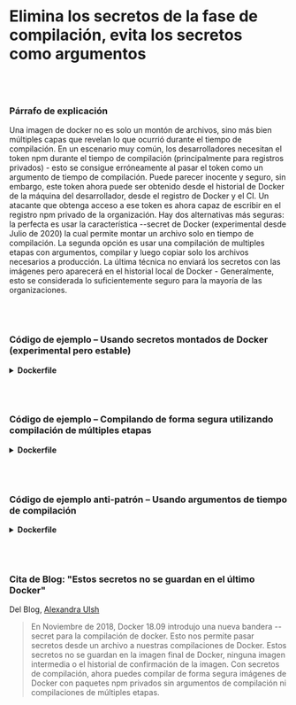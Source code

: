# Elimina los secretos de la fase de compilación, evita los secretos como argumentos

<br/><br/>

### Párrafo de explicación


Una imagen de docker no es solo un montón de archivos, sino más bien múltiples capas que revelan lo que ocurrió durante el tiempo de compilación. En un escenario muy común, los desarrolladores necesitan el token npm durante el tiempo de compilación (principalmente para registros privados) - esto se consigue erróneamente al pasar el token como un argumento de tiempo de compilación. Puede parecer inocente y seguro, sin embargo, este token ahora puede ser obtenido desde el historial de Docker de la máquina del desarrollador, desde el registro de Docker y el CI. Un atacante que obtenga acceso a ese token es ahora capaz de escribir en el registro npm privado de la organización. Hay dos alternativas más seguras: la perfecta es usar la característica --secret de Docker (experimental desde Julio de 2020) la cual permite montar un archivo solo en tiempo de compilación. La segunda opción es usar una compilación de multiples etapas con argumentos, compilar y luego copiar solo los archivos necesarios a producción. La última técnica no enviará los secretos con las imágenes pero aparecerá en el historial local de Docker - Generalmente, esto se considerada lo suficientemente seguro para la mayoría de las organizaciones. 

<br/><br/>

### Código de ejemplo – Usando secretos montados de Docker (experimental pero estable)

<details>

<summary><strong>Dockerfile</strong></summary>

```dockerfile
# sintaxis = docker/dockerfile:1.0-experimental

FROM node:12-slim

WORKDIR /usr/src/app
COPY package.json package-lock.json ./
RUN --mount=type=secret,id=npm,target=/root/.npmrc npm ci

# El resto viene aquí
```

</details>

<br/><br/>

### Código de ejemplo – Compilando de forma segura utilizando compilación de múltiples etapas

<details>

<summary><strong>Dockerfile</strong></summary>

```dockerfile
FROM node:12-slim AS build

ARG NPM_TOKEN

WORKDIR /usr/src/app
COPY . /dist

RUN echo "//registry.npmjs.org/:\_authToken=\$NPM_TOKEN" > .npmrc && \
 npm ci --production && \
 rm -f .npmrc


FROM build as prod

COPY --from=build /dist /dist
CMD ["node", "index.js"]

# ARG y .npmrc no aparecerán en la imagen final, pero se pueden encontrar en la lista de imágenes no etiquetadas del daemon de Docker - asegúrese de eliminarlos.
```

</details>

<br/><br/>

### Código de ejemplo anti-patrón – Usando argumentos de tiempo de compilación

<details>

<summary><strong>Dockerfile</strong></summary>

```dockerfile
FROM node:12-slim

ARG NPM_TOKEN

WORKDIR /usr/src/app
COPY . /dist

RUN echo "//registry.npmjs.org/:\_authToken=\$NPM_TOKEN" > .npmrc && \
 npm ci --production && \
 rm -f .npmrc

# Eliminando el .npmrc dentro del mismo comando de copia no lo guardará dentro de la capa, sin embargo, se puede encontrar en el historial de imágenes

CMD ["node", "index.js"]
```

</details>

<br/><br/>

### Cita de Blog: "Estos secretos no se guardan en el último Docker"

Del Blog, [Alexandra Ulsh](https://www.alexandraulsh.com/2019/02/24/docker-build-secrets-and-npmrc/?fbclid=IwAR0EAr1nr4_QiGzlNQcQKkd9rem19an9atJRO_8-n7oOZXwprToFQ53Y0KQ)

> En Noviembre de 2018, Docker 18.09 introdujo una nueva bandera --secret para la compilación de docker. Esto nos permite pasar secretos desde un archivo a nuestras compilaciones de Docker. Estos secretos no se guardan en la imagen final de Docker, ninguna imagen intermedia o el historial de confirmación de la imagen. Con secretos de compilación, ahora puedes compilar de forma segura imágenes de Docker con paquetes npm privados sin argumentos de compilación ni compilaciones de múltiples etapas.

```

```
